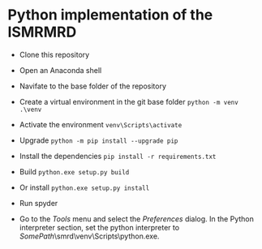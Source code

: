 # Python implementation of the ISMRMRD

 - Clone this repository
 - Open an Anaconda shell
 - Navifate to the base folder of the repository
 - Create a virtual environment in the git base folder
  `python -m venv .\venv`

 - Activate the environment
  `venv\Scripts\activate`

 - Upgrade
  `python -m pip install --upgrade pip`

 - Install the dependencies
  `pip install -r requirements.txt`

 - Build
  `python.exe setup.py build`

 - Or install
  `python.exe setup.py install`
  
 - Run spyder
 
 - Go to the _Tools_ menu and select the _Preferences_ dialog. In the Python interpreter section, set the python interpreter to _SomePath_\smrd\venv\Scripts\python.exe.


